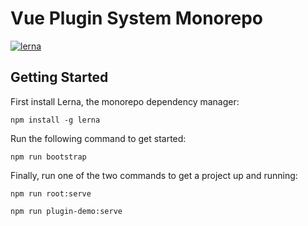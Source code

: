 # Vue Plugin System Monorepo

[![lerna](https://img.shields.io/badge/maintained%20with-lerna-cc00ff.svg)](https://lerna.js.org/)

## Getting Started
First install Lerna, the monorepo dependency manager:
```shell
npm install -g lerna
```

Run the following command to get started:
```shell
npm run bootstrap
```

Finally, run one of the two commands to get a project up and running:
```shell
npm run root:serve
```

```shell
npm run plugin-demo:serve
```